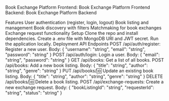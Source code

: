 Book Exchange Platform
Frontend: Book Exchange Platform Frontend
Backend: Book Exchange Platform Backend

Features
User authentication (register, login, logout)
Book listing and management
Book discovery with filters
Matchmaking for book exchanges
Exchange request functionality
Setup
Clone the repo and install dependencies.
Create a .env file with MongoDB URI and JWT secret.
Run the application locally.
Deployment
API Endpoints
POST /api/auth/register: Register a new user.
Body: { "username": "string", "email": "string", "password": "string" }
POST /api/auth/login: Login a user.
Body: { "email": "string", "password": "string" }
GET /api/books: Get a list of all books.
POST /api/books: Add a new book listing.
Body: { "title": "string", "author": "string", "genre": "string" }
PUT /api/books/:id: Update an existing book listing.
Body: { "title": "string", "author": "string", "genre": "string" }
DELETE /api/books/:id: Delete a book listing.
POST /api/exchange-requests: Create a new exchange request.
Body: { "bookListingId": "string", "requesterId": "string", "status": "string" }
